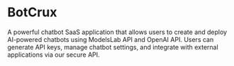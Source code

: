 # BotCrux
A powerful chatbot SaaS application that allows users to create and deploy AI-powered chatbots using ModelsLab API and OpenAI API. Users can generate API keys, manage chatbot settings, and integrate with external applications via our secure API.
